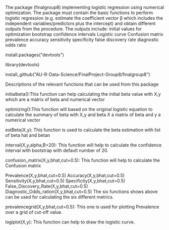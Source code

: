 The package (finalgroup8) implementing logistic regression using numerical optimization. The package must contain the basic functions to perform logistic regression (e.g. estimate the coefficient vector β which includes the independent variables/predictors plus the intercept) and obtain different outputs from the procedure. The outputs include: initial values for optimization bootstrap confidence intervals Logistic curve Confusion matrix prevalence accuracy sensitivity specificity false discovery rate diagnostic odds ratio

install.packages("devtools")

library(devtools)

install_github("AU-R-Data-Science/FinalProject-Group8/finalgroup8")

Descriptions of the relevant functions that can be used from this package

initialbeta():This function can help calculating the initial beta value with X,y which are a matrix of beta and numerical vector

optimizing():This function will based on the original logistic equation to calculate the summary of beta with X,y and beta X a matrix of beta and y a numerical vector

estBeta(X,y): This function is used to calculate the beta estimation with list of beta hat and betan

interval(X,y,alpha,B=20): This function will help to calculate the confidence interval with bootstrap with default number of 20.

confusion_matrix(X,y,bhat,cut=0.5): This function will help to calculate the Confusion matrix

Prevalence(X,y,bhat,cut=0.5) Accuracy(X,y,bhat,cut=0.5) Sensitivity(X,y,bhat,cut=0.5) Specificity(X,y,bhat,cut=0.5) False_Discovery_Rate(X,y,bhat,cut=0.5) Diagnostic_Odds_ration(X,y,bhat,cut=0.5) The six functions shows above can be used for calculating the six different metrics.

prevalencegrid(X,y,bhat,cut=0.5): This one is used for plotting Prevalence over a grid of cut-off value.

logiplot(X,y): This function can help to draw the logistic curve.
